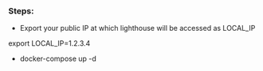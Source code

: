 ### Steps:

* Export your public IP at which lighthouse will be accessed as LOCAL_IP

export LOCAL_IP=1.2.3.4

* docker-compose up -d

